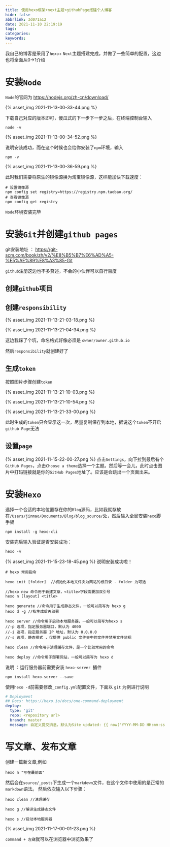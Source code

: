 ```yaml
---
title: 使用hexo框架+next主题+githubPage搭建个人博客
hide: false
abbrlink: 3d071a12
date: 2021-11-10 22:19:19
tags:
categories:
keywords:
---
```


我自己的博客是采用了`hexo`+ `Next`主题搭建完成，并做了一些简单的配置，这边也将全面从0->1介绍

# 安装`Node`

`Node`的官网为 https://nodejs.org/zh-cn/download/  

{% asset_img 2021-11-13-00-33-44.png %} 

下载自己对应的版本即可，傻瓜式的下一步下一步之后，在终端控制台输入
```node
node -v
```

<!-- more -->

{% asset_img 2021-11-13-00-34-52.png %}

说明安装成功，而在这个时候也会给你安装了`npm`环境，输入
```node
npm -v
```
{% asset_img 2021-11-13-00-36-59.png %}

此时我们需要将原生的镜像源换为淘宝镜像源，这样能加快下载速度：
```node
# 设置镜像源
npm config set registry=https://registry.npm.taobao.org/
# 查看镜像源
npm config get registry
```

`Node`环境安装完毕

# 安装`Git`并创建`github pages`

git安装地址 ： https://git-scm.com/book/zh/v2/%E8%B5%B7%E6%AD%A5-%E5%AE%89%E8%A3%85-Git

`github`注册这边也不多赘述，不会的小伙伴可以自行百度

## 创建`github`项目

## 创建`responsibility`

{% asset_img 2021-11-13-21-03-18.png %}

{% asset_img 2021-11-13-21-04-34.png %}

这边我踩了个坑，命名格式好像必须是 `owner/owner.github.io`

然后`responsibility`就创建好了


## 生成``token``

按照图片步骤创建`token`

{% asset_img 2021-11-13-21-10-03.png %}

{% asset_img 2021-11-13-21-10-54.png %}

{% asset_img 2021-11-13-21-33-00.png %}

此时生成的`token`只会显示这一次，尽量复制保存到本地，据说这个`token`不开启`github Page`无法


## 设置`page`

{% asset_img 2021-11-15-22-00-27.png %}
点击`Settings`，向下拉到最后有个`GitHub Pages`，点击`Choose a theme`选择一个主题。然后等一会儿，此时点击图片中打码链接就是你的`GitHub Pages`地址了。应该是会跳出一个页面出来。

# 安装`Hexo`

选择一个合适的本地位置存在你的`Blog`源码，比如我就存放在`/Users/jinmao/Documents/Blog/blog_source/`处，然后输入全局安装`hexo`脚手架
```node
npm install -g hexo-cli
```
安装完后输入验证是否安装成功：
```node
hexo -v
```
{% asset_img 2021-11-15-23-18-45.png %}
说明安装成功啦！
```node
# hexo 常用指令

hexo init [folder]  //初始化本地文件夹为网站的根目录 - folder 为可选

//hexo new 命令用于新建文章，<title>字段需要加双引号
hexo n [layout] <title>

hexo generate //命令用于生成静态文件，一般可以简写为 hexo g
hexo d -g //指生成后再部署

hexo server //命令用于启动本地服务器，一般可以简写为hexo s
//-p 选项，指定服务器端口，默认为 4000
//-i 选项，指定服务器 IP 地址，默认为 0.0.0.0
//-s 选项，静态模式 ，仅提供 public 文件夹中的文件并禁用文件监视

hexo clean //命令用于清理缓存文件，是一个比较常用的命令

hexo deploy //命令用于部署网站，一般可以简写为 hexo d
```
说明 ：运行服务器前需要安装 `hexo-server `插件

```node
npm install hexo-server --save
```

使用`hexo -d`前需要修改` _config.yml `配置文件，下面以 `git` 为例进行说明
```yml
# Deployment
## Docs: https://hexo.io/docs/one-command-deployment
deploy:
  type: 'git'
  repo: <repository url>
  branch: master
  message: 自定义提交消息，默认为Site updated: {{ now('YYYY-MM-DD HH:mm:ss') }}
```
# 写文章、发布文章

创建一篇新文章,例如
```node
hexo n "写在最前面"
```
然后会在`source/_posts`下生成一个`markdown`文件，在这个文件中使用的是正常的`markdown`语法。
然后依次输入以下步骤：
```node
hexo clean //清理缓存

hexo g //编译生成静态文件

hexo s //启动本地服务器
```
{% asset_img 2021-11-17-00-01-23.png %}

`command + 左键`就可以在浏览器中浏览效果了


